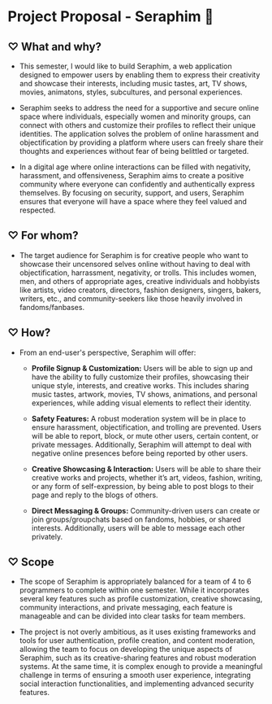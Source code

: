 # Project Proposal - Seraphim 🪽

## ♡ What and why?

* This semester, I would like to build Seraphim, a web application designed to empower users by enabling them to express their creativity and showcase their interests, including music tastes, art, TV shows, movies, animatons, styles, subcultures, and personal experiences.

* Seraphim seeks to address the need for a supportive and secure online space where individuals, especially women and minority groups, can connect with others and customize their profiles to reflect their unique identities. The application solves the problem of online harassment and objectification by providing a platform where users can freely share their thoughts and experiences without fear of being belittled or targeted.

* In a digital age where online interactions can be filled with negativity, harassment, and offensiveness, Seraphim aims to create a positive community where everyone can confidently and authentically express themselves. By focusing on security, support, and users, Seraphim ensures that everyone will have a space where they feel valued and respected.

## ♡ For whom?

* The target audience for Seraphim is for creative people who want to showcase their uncensored selves online without having to deal with objectification, harrassment, negativity, or trolls. This includes women, men, and others of appropriate ages, creative individuals and hobbyists like artists, video creators, directors, fashion designers, singers, bakers, writers, etc., and community-seekers like those heavily involved in fandoms/fanbases.

## ♡ How?

* From an end-user's perspective, Seraphim will offer:

    * **Profile Signup & Customization:** Users will be able to sign up and have the ability to fully customize their profiles, showcasing their unique style, interests, and creative works. This includes sharing music tastes, artwork, movies, TV shows, animations, and personal experiences, while adding visual elements to reflect their identity.

    * **Safety Features:** A robust moderation system will be in place to ensure harassment, objectification, and trolling are prevented. Users will be able to report, block, or mute other users, certain content, or private messages. Additionally, Seraphim will attempt to deal with negative online presences before being reported by other users.

    * **Creative Showcasing & Interaction:** Users will be able to share their creative works and projects, whether it’s art, videos, fashion, writing, or any form of self-expression, by being able to post blogs to their page and reply to the blogs of others.

    * **Direct Messaging & Groups:** Community-driven users can create or join groups/groupchats based on fandoms, hobbies, or shared interests. Additionally, users will be able to message each other privately.


## ♡ Scope

* The scope of Seraphim is appropriately balanced for a team of 4 to 6 programmers to complete within one semester. While it incorporates several key features such as profile customization, creative showcasing, community interactions, and private messaging, each feature is manageable and can be divided into clear tasks for team members.

* The project is not overly ambitious, as it uses existing frameworks and tools for user authentication, profile creation, and content moderation, allowing the team to focus on developing the unique aspects of Seraphim, such as its creative-sharing features and robust moderation systems. At the same time, it is complex enough to provide a meaningful challenge in terms of ensuring a smooth user experience, integrating social interaction functionalities, and implementing advanced security features.